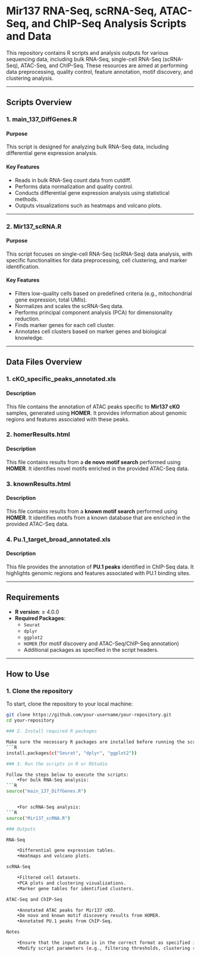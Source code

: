 # Mir137 RNA-Seq, scRNA-Seq, ATAC-Seq, and ChIP-Seq Analysis Scripts and Data

This repository contains R scripts and analysis outputs for various sequencing data, including bulk RNA-Seq, single-cell RNA-Seq (scRNA-Seq), ATAC-Seq, and ChIP-Seq. These resources are aimed at performing data preprocessing, quality control, feature annotation, motif discovery, and clustering analysis.

---

## Scripts Overview

### 1. **main_137_DiffGenes.R**
#### Purpose
This script is designed for analyzing bulk RNA-Seq data, including differential gene expression analysis.

#### Key Features
- Reads in bulk RNA-Seq count data from cutdiff.
- Performs data normalization and quality control.
- Conducts differential gene expression analysis using statistical methods.
- Outputs visualizations such as heatmaps and volcano plots.

---

### 2. **Mir137_scRNA.R**
#### Purpose
This script focuses on single-cell RNA-Seq (scRNA-Seq) data analysis, with specific functionalities for data preprocessing, cell clustering, and marker identification.

#### Key Features
- Filters low-quality cells based on predefined criteria (e.g., mitochondrial gene expression, total UMIs).
- Normalizes and scales the scRNA-Seq data.
- Performs principal component analysis (PCA) for dimensionality reduction.
- Finds marker genes for each cell cluster.
- Annotates cell clusters based on marker genes and biological knowledge.

---

## Data Files Overview

### 1. **cKO_specific_peaks_annotated.xls**
#### Description
This file contains the annotation of ATAC peaks specific to **Mir137 cKO** samples, generated using **HOMER**. It provides information about genomic regions and features associated with these peaks.

### 2. **homerResults.html**
#### Description
This file contains results from a **de novo motif search** performed using **HOMER**. It identifies novel motifs enriched in the provided ATAC-Seq data.

### 3. **knownResults.html**
#### Description
This file contains results from a **known motif search** performed using **HOMER**. It identifies motifs from a known database that are enriched in the provided ATAC-Seq data.

### 4. **Pu.1_target_broad_annotated.xls**
#### Description
This file provides the annotation of **PU.1 peaks** identified in ChIP-Seq data. It highlights genomic regions and features associated with PU.1 binding sites.

---

## Requirements

- **R version**: ≥ 4.0.0
- **Required Packages**:
  - `Seurat`
  - `dplyr`
  - `ggplot2`
  - `HOMER` (for motif discovery and ATAC-Seq/ChIP-Seq annotation)
  - Additional packages as specified in the script headers.

---

## How to Use

### 1. Clone the repository
To start, clone the repository to your local machine:
```bash
git clone https://github.com/your-username/your-repository.git
cd your-repository

### 2. Install required R packages

Make sure the necessary R packages are installed before running the scripts:
```R
install.packages(c("Seurat", "dplyr", "ggplot2"))

### 3. Run the scripts in R or RStudio

Follow the steps below to execute the scripts:
	•For bulk RNA-Seq analysis:
```R
source("main_137_DiffGenes.R")


	•For scRNA-Seq analysis:
```R
source("Mir137_scRNA.R")

### Outputs

RNA-Seq

	•Differential gene expression tables.
	•Heatmaps and volcano plots.

scRNA-Seq

	•Filtered cell datasets.
	•PCA plots and clustering visualizations.
	•Marker gene tables for identified clusters.

ATAC-Seq and ChIP-Seq

	•Annotated ATAC peaks for Mir137 cKO.
	•De novo and known motif discovery results from HOMER.
	•Annotated PU.1 peaks from ChIP-Seq.

Notes

	•Ensure that the input data is in the correct format as specified in the scripts and HOMER documentation.
	•Modify script parameters (e.g., filtering thresholds, clustering resolution) as needed for your specific dataset.
